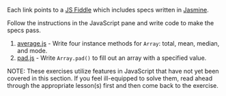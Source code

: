 Each link points to a [JS Fiddle](http://jsfiddle.net/) which includes specs written in [Jasmine](http://pivotal.github.com/jasmine/).

Follow the instructions in the JavaScript pane and write code to make the specs pass.

1. [average.js](http://jsfiddle.net/openspectrum/kLjXM/) - Write four instance methods for `Array`: total, mean, median, and mode.
2. [pad.js](http://jsfiddle.net/openspectrum/gNVbA/) - Write `Array.pad()` to fill out an array with a specified value.

NOTE: These exercises utilize features in JavaScript that have not yet been covered in this section.  If you feel ill-equipped to solve them, read ahead through the appropriate lesson(s) first and then come back to the exercise.